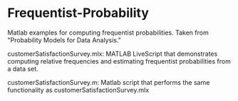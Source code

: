# Frequentist-Probability
Matlab examples for computing frequentist probabilities. Taken from "Probability Models for Data Analysis."

customerSatisfactionSurvey.mlx: MATLAB LiveScript that demonstrates computing relative frequencies and estimating frequentist probabilities from a data set.

customerSatisfactionSurvey.m: Matlab script that performs the same functionality as customerSatisfactionSurvey.mlx
